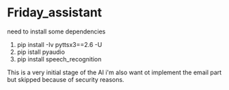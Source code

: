 ﻿# Friday_assistant

need to install some dependencies
1. pip install -Iv pyttsx3==2.6 -U
2. pip istall pyaudio
3. pip install speech_recognition

This is a very initial stage of the AI i'm also want ot implement the email part but skipped because of security reasons.
